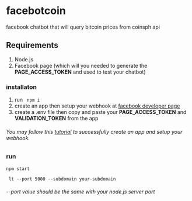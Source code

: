 # facebotcoin
facebook chatbot that will query bitcoin prices from coinsph api

## Requirements
1. Node.js
2. Facebook page (which will you needed to generate the **PAGE_ACCESS_TOKEN** and used to test your chatbot)

### installaton
1. run ``` npm i```
2. create an app then setup your webhook at [facebook developer page](https://developers.facebook.com/)
3. create a .env file then copy and paste your **PAGE_ACCESS_TOKEN** and **VALIDATION_TOKEN** from the app

###### You may follow this [tutorial](https://www.youtube.com/watch?v=bUwiKFTvmDQ) to successfully create an app and setup your webhook.

### run
``` npm start ```

``` lt --port 5000 --subdomain your-subdomain``` 
###### --port value should be the same with your node.js server port
